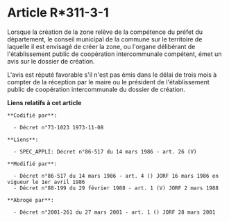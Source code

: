 # Article R*311-3-1

Lorsque la création de la zone relève de la compétence du préfet du département, le conseil municipal de la commune sur le
territoire de laquelle il est envisagé de créer la zone, ou l'organe délibérant de l'établissement public de coopération
intercommunale compétent, émet un avis sur le dossier de création.

L'avis est réputé favorable s'il n'est pas émis dans le délai de trois mois à compter de la réception par le maire ou le
président de l'établissement public de coopération intercommunale du dossier de création.

**Liens relatifs à cet article**

	**Codifié par**:

	  - Décret n°73-1023 1973-11-08

	**Liens**:

	  - SPEC_APPLI: Décret n°86-517 du 14 mars 1986 - art. 26 (V)

	**Modifié par**:

	  - Décret n°86-517 du 14 mars 1986 - art. 4 () JORF 16 mars 1986 en vigueur le 1er avril 1986
	  - Décret n°88-199 du 29 février 1988 - art. 1 (V) JORF 2 mars 1988

	**Abrogé par**:

	  - Décret n°2001-261 du 27 mars 2001 - art. 1 () JORF 28 mars 2001
